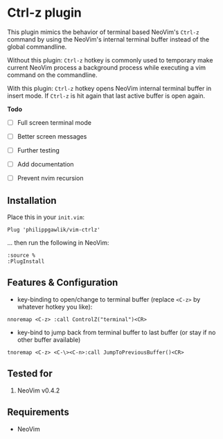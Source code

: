 # Ctrl-z plugin

This plugin mimics the behavior of terminal based NeoVim's `Ctrl-z` command by using the NeoVim's internal terminal buffer instead of the global commandline.

Without this plugin: `Ctrl-z` hotkey is commonly used to temporary make current NeoVim process a background process while executing a vim command on the commandline.

With this plugin: `Ctrl-z` hotkey opens NeoVim internal terminal buffer in insert mode. If `Ctrl-z` is hit again that last active buffer is open again.

**Todo**

-  [ ] Full screen terminal mode
-  [ ] Better screen messages
-  [ ] Further testing
-  [ ] Add documentation
-  [ ] Prevent nvim recursion


## Installation

Place this in your `init.vim`:

```
Plug 'philippgawlik/vim-ctrlz'
```

... then run the following  in NeoVim:

```
:source %
:PlugInstall
```

## Features & Configuration

* key-binding to open/change to terminal buffer (replace `<C-z>` by whatever hotkey you like):

```
nnoremap <C-z> :call ControlZ("terminal")<CR>
```

* key-bind to jump back from terminal buffer to last buffer (or stay if no other buffer available)

```
tnoremap <C-z> <C-\><C-n>:call JumpToPreviousBuffer()<CR>
```

## Tested for

1. NeoVim v0.4.2

## Requirements

* NeoVim
